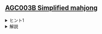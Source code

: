 <!--
author: ISHIKAWA Yuichiro
-->
## [AGC003B Simplified mahjong](https://atcoder.jp/contests/agc003/tasks/agc003_b)

<details><summary> ヒント1 </summary>

$i$ の書かれたカードと $i+1$ の書かれたカードによって作られるペアの数はたかだか1枚ずつとしてよいです。  
実際、$i$ の書かれたカードと $i+1$ の書かれたカードによって作られるペアの数が$x$組である最適解が存在するとき、 $x\ge2$ ならば $i$ の書かれたカード同士、 $i+1$ の書かれたカード同士でペアにすることで、最適性を損なわずに $x$ の値を $2$ 減らすことができます。

</details>

<details><summary> 解説 </summary>

ヒント1で示された性質から、実はカードを小さい方から貪欲にペアにしていってよいことがわかります。なぜなら、ある最適解で余ったカード $A$ をどれかとペアにしたいとき、すでにカード $B$ と組んでいるカード $C$ とペアにしても、ペアの総数はペア $(A,C)$ の成立より $1$ 足され、ペア $(B,C)$ の不成立により $1$ 引かれ、合わせてプラマイゼロであるため、最適解の最適性に影響がないためです。(一般的に、貪欲法が適用できることの証明は、「貪欲に選んでも最終的に損をしないこと」を示すことがセオリーです。)

したがって、求める答えは、$A_{i} = 0$ なる $i$ が存在しなければ $A_{i}$ の総和を $2$ で割った値(切り捨て)であり、 $A_{i} = 0$ なる $i$ が存在するならば、$A_{i} = 0$ である $i$ を含まない連続成分に切り分けて、上と同様の手続きにより求めればよいです。

</details>
